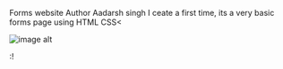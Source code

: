 Forms website
Author Aadarsh singh
I ceate a first time, its a very basic forms page using HTML CSS<

![image alt](https://github.com/Aadarshkumarsingh8084/form/blob/dfa83c014043a5c620ca77c6bb43798570971f63/Screenshot%202025-03-23%20093313.png)

:!






